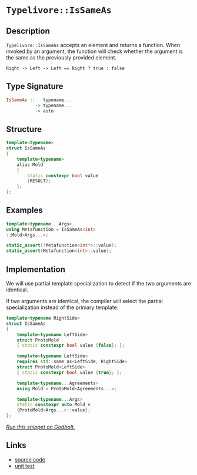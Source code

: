 <!-- Copyright 2024 Feng Mofan
SPDX-License-Identifier: Apache-2.0 -->

# `Typelivore::IsSameAs`

## Description

`Typelivore::IsSameAs` accepts an element and returns a function.
When invoked by an argument, the function will check whether the argument is the same as the previously provided element.

<pre><code>Right -> Left -> Left == Right ? true : false</code></pre>

## Type Signature

```Haskell
IsSameAs ::   typename...
           -> typename...
           -> auto
```

## Structure

```C++
template<typename>
struct IsSameAs
{
    template<typename>
    alias Mold
    {
        static constexpr bool value
        {RESULT};
    };
};
```

## Examples

```C++
template<typename...Args>
using Metafunction = IsSameAs<int>
::Mold<Args...>;

static_assert(!Metafunction<int*>::value);
static_assert(Metafunction<int>::value);
```

## Implementation

We will use partial template specialization to detect if the two arguments are identical.

If two arguments are identical, the compiler will select the partial specialization instead of the primary template.

```C++
template<typename RightSide>
struct IsSameAs
{
    template<typename LeftSide>
    struct ProtoMold
    { static constexpr bool value {false}; };

    template<typename LeftSide>
    requires std::same_as<LeftSide, RightSide>
    struct ProtoMold<LeftSide>
    { static constexpr bool value {true}; };

    template<typename...Agreements>
    using Mold = ProtoMold<Agreements...>;

    template<typename...Args>
    static constexpr auto Mold_v 
    {ProtoMold<Args...>::value};
};
```

[*Run this snippet on Godbolt.*](https://godbolt.org/#z:OYLghAFBqd5QCxAYwPYBMCmBRdBLAF1QCcAaPECAMzwBtMA7AQwFtMQByARg9KtQYEAysib0QXACx8BBAKoBnTAAUAHpwAMvAFYTStJg1DIApACYAQuYukl9ZATwDKjdAGFUtAK4sGISVykrgAyeAyYAHI%2BAEaYxCAAzNIADqgKhE4MHt6%2B/oGp6Y4CoeFRLLHxSbaY9kUMQgRMxATZPn4B1bWZDU0EJZExcYnSCo3Nrbkdo739ZRXDAJS2qF7EyOwc5glhyN5YANQmCW5oDOvJBApH2CYaAIK3dwSYLMkGz0duBACeyYysmH2ACU8MAEMI8Fhro9RsQvA59gBJBRCAF3K73EwAdis932%2BP2z1e70wnx%2Bf2YbH2wUwVAhUISNzxBNh8II%2B2UxFQRAAsp50I8CYccftpo5kPtTqNMKpksR9tFUJ59gA3MReQHYixUMRKbEAESOFmFhoSuIezPxRLeTA%2Bx3J/ypNLpQkhpMZgoJxEwAEcvHhvQpRQR0CAQAoAQB9JhXY7O%2BmYUjA0Hg10Mpl3IWshGc7moPm0AVx2kJ6GW4XGsV4CVS56y%2BWK5Vq7yanEEOGkrGm40Go2PT1Wl42u1fX6OzAAOind2A3pejEuZczBK86SM%2BwL6EOCX1HK5vP5nxnc7YggUU4n0LN/fL1pJZLHlMn0%2BIwFjGazjXFkoE0vr%2ByYLwiA3flIxVQ5yy1XMD0LI9X3PKdrjDZsNV7a9MS7PtMXuAB6AAqAjCKInDHnwgiABVsCEcjCJI3CiIYvC6ItB4zG2M49k1Y5TnORcPWwp4h3ve1HwBC87ngpdVzCYAN0wRoqC8M46m3XdkVRNh0U%2BMICCXMNNzgt8Lyvc0YS/atowUJRmggMAwB5eSmEU5TMm0wQ8KQkAUMwBYsPRczkEs6yCAgByFKUhxXOOHTPO83yzQ4JZaE4ABWXg/G4XhUE4NxrGsUUVjWTU2J4UgCE0RKlgAaxAFLJAnDQAixBINBSjQzAANg6swAA4ev0ThJF4FgJA0DRSAyrRSGyjheAUEBxvKjgtCWOBYBgRAQBWAhkiA8hKDQV46DiCIAU4VQeo6gBaDrJH2YBkAlKQJzMXhMHwIhiEhPR%2BEEEQxHYKQZEERQVHUZadD0AB3YgmGSTgeCS1L0oq6bOAAeSA3b2VQKh9gu67bvux79mesx9ggDwjvoeUti4BZeCWlbSAgJBDuSY6yAoCB2c5kBgCkMw%2BDoZ5iHmiBolR6Iwiab4Ed4aXmGIb50eibRMAceXSEO08CHRhhaDliHSCwaIvGANwxFoebMpNl5DGAcRjfwb1IpVTAbammUNaAjZSp0mpUdoPBolh5WPCwVH2zwEbbfd4hFSUfV7aMYOjAqpYqAMN8ADU8EwKH0YpLXfuEURxCB0vQbUVHdECAx09MSxrH0EP5sgJZUAuTIbau0Yi31JurEsMwptQeOvqwduICWOwNbqFwGHcTw2j0EIwgGcohnyNIMgECY/B3wpMlmQZ4kCOfIoEHpxhX3IL5qefujGPoN7mbfbBfg%2B9GmZpT638%2Bs9CrrAkEjDgaUJqoxmvjS6N07oPSevVcmEBcCEBIIcEqDMyoZyWAgTATAsDxBnqQGqkgEgTgAJwJCxJIRqZhJAdTGilDqFCBocCGqQEaCQuATg6lwDqPUKE9X4XVLgKUqEdUgcbGac0FrYIhqtDarMtpYz2tzXmNNTpsE4E0FgKosRXSYJKBuskuAUInDwr2H0SDfUCKXf6FdpBVyUDXY2ughYwzhvLMBEDJpZQxqonGeNdH6MMcYh2pNzGWIplTDmNMMEJDMFgpmiUWZs1QNTOI%2B0eYZLiUMEJBjdgOzMVwcaNBaCi3FpLY2itZZa1qcrVW6tNa2x1gufWhtUam3NpbWg1stZYBYA7J2U0XZP3dp7N6qgfbPC1gHZKxtg6h1lhHDYU1o6x1KvHROmBk5DNTjJDOfBs4KDzgXIujAS6yAcYDJxshq7gymu4/QDsUB5UsK3aI09O7d1/JwPuIYjiD3eRYUeWUJ5um%2BZ0J%2BzgICuG/oEdepQz56AKHvLId9D6kDRXUf%2B8wH5dGvl/TFP9H5X3qC/PFH9f4tBJRfSlb8UX02WKsEBzKFm%2BKgZwACxA9EGKMUU9cZiLENQpqgz6CT6aMxwaQPBBChjEIWRwrh5jGpYnEViZqkh6G3UCH4tGs1bByJSYo%2BAyjtrY2yRok6Z0OC6KJiwBQKoJQqmFSSUYb1rGTx%2Btc8utzgbyBcY8yGCRSCePhplHxKNpEBJ2kBfYuMeUsAdU6l1brbQe3ZJTXJnMEkJGSUc5R1quYHRzTTLyyBkjJDAmYyM7qCDRl5bdYWFS4hVKljLZW9TO0qzVvPLWbTBAdKNqMzAZsLZWxtqVQZwy1m8DGW7D2qNvbIF9nMwQgdFkhzDt8VZUcvqbN4NstIuyU6O0OQo45TBc750LsXW29i/USDuSDINtdEgvMbiCz5UKu51Btjhfubzm4jzHhCqe8BZ5koXnCpeCKghLypefbFu86jwZxSfRlADSWEopb0eDl86g31fsi7D9L8N0s/jMLD%2BKgGssBlGqRY9uX2ruo651qp03PFGGKr1kqC0KNwfgwhlAwHKpAGYcxCQEgpTagEMa0msQCKY/4w181FoytISlShKUeqdQoZIChzVqFcFDQshI0bmOGpNWA16KmDXSsE6QeO6RnCSCAA%3D%3D)

## Links

- [source code](../../../../conceptrodon/typelivore/is_same_as.hpp)
- [unit test](../../../../tests/unit/typelivore/is_same_as.test.hpp)
